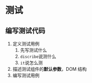 # 测试

## 编写测试代码

1. 定义测试用例
   1. 先写测试什么
   2. `discribe`说测什么
   3. `it`说怎么测
2. 描述测试组件的**默认参数**，DOM 结构
3. 编写测试用例
